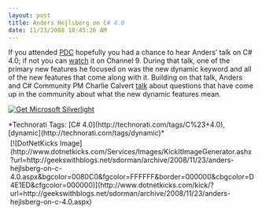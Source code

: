 ```yaml
---
layout: post
title: Anders Hejlsberg on C# 4.0
date: 11/23/2008 10:45:26 AM
---
```


If you attended [PDC](http://microsoftpdc.com/) hopefully you had a chance to hear Anders’ talk on C# 4.0; if not you can [watch](http://channel9.msdn.com/pdc2008/TL16/) it on Channel 9. During that talk, one of the primary new features he focused on was the new dynamic keyword and all of the new features that come along with it. Building on that talk, Anders and C# Community PM Charlie Calvert [talk](http://channel9.msdn.com/posts/VisualStudio/C-40-Questions-and-reasons-behind-the-answers/) about questions that have come up in the community about what the new dynamic features mean.

<object data="data:application/x-silverlight," type="application/x-silverlight-2" width="320" height="240"> 

 [ ![Get Microsoft Silverlight](http://go.microsoft.com/fwlink/?LinkId=108181) ](http://go.microsoft.com/fwlink/?LinkID=124807) </object>

<div style="padding-bottom: 0px; margin: 0px; padding-left: 0px; padding-right: 0px; display: inline; float: none; padding-top: 0px" id="scid:0767317B-992E-4b12-91E0-4F059A8CECA8:8220b8bd-2e36-4163-b31d-c5b573c086ec" class="wlWriterSmartContent">*Technorati Tags: [C# 4.0](http://technorati.com/tags/C%23+4.0), [dynamic](http://technorati.com/tags/dynamic)*</div><div class="wlWriterHeaderFooter" style="text-align:left; margin:0px; padding:4px 4px 4px 4px;">[![DotNetKicks Image](http://www.dotnetkicks.com/Services/Images/KickItImageGenerator.ashx?url=http://geekswithblogs.net/sdorman/archive/2008/11/23/anders-hejlsberg-on-c-4.0.aspx&bgcolor=0080C0&fgcolor=FFFFFF&border=000000&cbgcolor=D4E1ED&cfgcolor=000000)](http://www.dotnetkicks.com/kick/?url=http://geekswithblogs.net/sdorman/archive/2008/11/23/anders-hejlsberg-on-c-4.0.aspx)</div>
